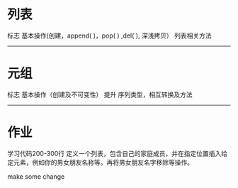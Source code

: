 # 列表
标志
基本操作(创建，append( )，pop( ) ,del( ), 深浅拷贝）
列表相关方法

----------------------------
# 元组
标志
基本操作（创建及不可变性）
提升
序列类型，相互转换及方法

-----------------
# 作业
学习代码200-300行
定义一个列表，包含自己的家庭成员，并在指定位置插入给定元素，例如你的男女朋友名称等。再将男女朋友名字移除等操作。

make some change
